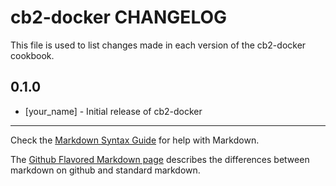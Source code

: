 cb2-docker CHANGELOG
====================

This file is used to list changes made in each version of the cb2-docker cookbook.

0.1.0
-----
- [your_name] - Initial release of cb2-docker

- - -
Check the [Markdown Syntax Guide](http://daringfireball.net/projects/markdown/syntax) for help with Markdown.

The [Github Flavored Markdown page](http://github.github.com/github-flavored-markdown/) describes the differences between markdown on github and standard markdown.
